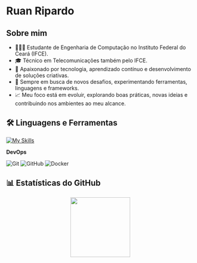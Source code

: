 # Ruan Ripardo

## Sobre mim

- 👨🏽‍💻 Estudante de Engenharia de Computação no Instituto Federal do Ceará (IFCE).
- 🎓 Técnico em Telecomunicações também pelo IFCE.
- 🚀 Apaixonado por tecnologia, aprendizado contínuo e desenvolvimento de soluções criativas.
- 🧠 Sempre em busca de novos desafios, experimentando ferramentas, linguagens e frameworks.
- 📈 Meu foco está em evoluir, explorando boas práticas, novas ideias e contribuindo nos ambientes ao meu alcance.

## 🛠️ Linguagens e Ferramentas

[![My Skills](https://skillicons.dev/icons?i=python,fastapi,java,spring,postgres,vscode,linux&theme=dark)](https://skillicons.dev)

**DevOps**

![Git](https://img.shields.io/badge/-Git-333333?style=flat&logo=git)
![GitHub](https://img.shields.io/badge/-GitHub-333333?style=flat&logo=github)
![Docker](https://img.shields.io/badge/-Docker-333333?style=flat&logo=docker)

## 📊 Estatísticas do GitHub

<div align="center">
  <img height="160em" src="https://github-readme-stats.vercel.app/api/top-langs/?username=Ruanziinn&layout=compact&langs_count=10&theme=dracula"/>
</div>

<br/>
